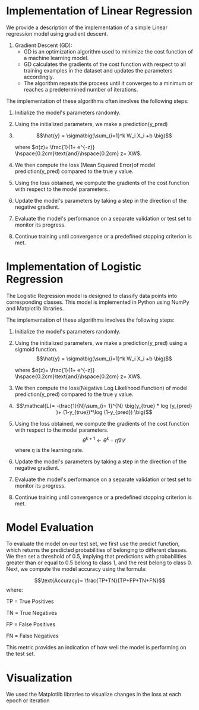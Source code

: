# Implementation of Linear Regression
We provide a description of the implementation of a simple Linear regression model using gradient descent.

1. Gradient Descent (GD):
   - GD is an optimization algorithm used to minimize the cost function of a machine learning model.
   - GD calculates the gradients of the cost function with respect to all training examples in the dataset and updates the parameters accordingly.
   - The algorithm repeats the process until it converges to a minimum or reaches a predetermined number of iterations.

The implementation of these algorithms often involves the following steps:
1. Initialize the model's parameters randomly.
2. Using the initialized parameters, we make a prediction(y_pred)
3. $$\hat{y} = \sigma\big(\sum_{i=1}^k W_i X_i +b \big)$$

     where $σ(z)= \frac{1}{1+ e^{-z}} \hspace{0.2cm}\text{and}\hspace{0.2cm} z= XW$.
  
4. We then compute the loss (Mean Squared Error)of model prediction(y_pred) compared to the true y value.
5. Using the loss obtained, we compute the gradients of the cost function with respect to the model parameters..
6. Update the model's parameters by taking a step in the direction of the negative gradient.
7. Evaluate the model's performance on a separate validation or test set to monitor its progress.
8. Continue training until convergence or a predefined stopping criterion is met.

# Implementation of Logistic Regression
The Logistic Regression model is designed to classify data points into corresponding classes. This model is implemented in Python using NumPy and Matplotlib libraries.

The implementation of these algorithms involves the following steps:
1. Initialize the model's parameters randomly.
2. Using the initialized parameters, we make a prediction(y_pred) using a sigmoid function.
   $$\hat{y} = \sigma\big(\sum_{i=1}^k W_i X_i +b \big)$$

     where $σ(z)= \frac{1}{1+ e^{-z}} \hspace{0.2cm}\text{and}\hspace{0.2cm} z= XW$.
  
4. We then compute the loss(Negative Log Likelihood Function) of model prediction(y_pred) compared to the true y value.
5. 
   $$\mathcal{L}= -\frac{1}{N}\sum_{i= 1}^{N} \big(y_{true} * log (y_{pred} )+ (1-y_{true})*\log (1-y_{pred}) \big)$$
   
6. Using the loss obtained, we compute the gradients of the cost function with respect to the model parameters.
   $$\theta^{k+1} \leftarrow \theta^{k} - \eta \nabla \mathcal{L} $$
   where $\eta$ is the learning rate.
8. Update the model's parameters by taking a step in the direction of the negative gradient.
9. Evaluate the model's performance on a separate validation or test set to monitor its progress.
10. Continue training until convergence or a predefined stopping criterion is met.

# Model Evaluation

To evaluate the model on our test set, we first use the predict function, which returns the predicted probabilities of belonging to different classes. We then set a threshold of 0.5, implying that predictions with probabilities greater than or equal to 0.5 belong to class 1, and the rest belong to class 0. Next, we compute the model accuracy using the formula:

$$\text{Accuracy}= \frac{TP+TN}{TP+FP+TN+FN}$$
where:

TP = True Positives

TN = True Negatives

FP = False Positives

FN = False Negatives

This metric provides an indication of how well the model is performing on the test set.

# Visualization
We used the Matplotlib libraries to visualize changes in the loss at each epoch or iteration 
